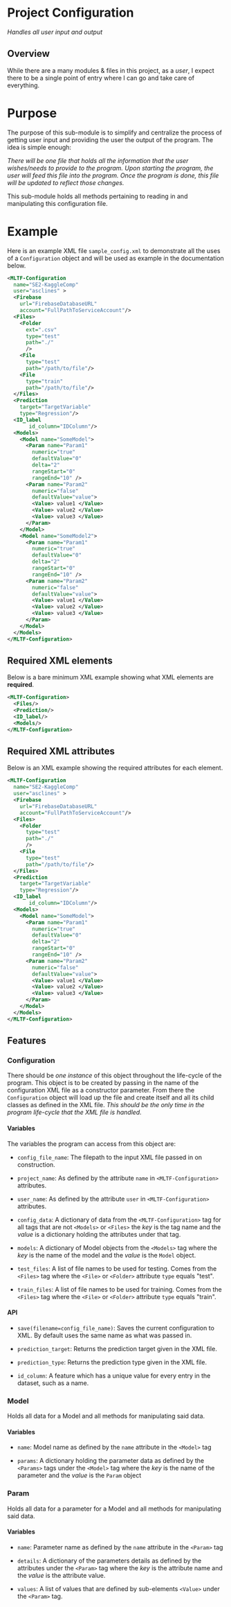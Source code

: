 # Project Configuration
_Handles all user input and output_

## Overview
While there are a many modules & files in this project, as a _user_, I expect there to be a single point of entry where I can go and take care of everything.
# Purpose
The purpose of this sub-module is to simplify and centralize the process of getting user input and providing the user the output of the program. The idea is simple enough:

_There will be one file that holds all the information that the user wishes/needs to provide to the program. Upon starting the program, the user will feed this file into the program. Once the program is done, this file will be updated to reflect those changes._

This sub-module holds all methods pertaining to reading in and manipulating this configuration file.
# Example
Here is an example XML file `sample_config.xml` to demonstrate all the uses of a `Configuration` object and will be used as example in the documentation below.
```XML
<MLTF-Configuration
  name="SE2-KaggleComp"
  user="asclines" >
  <Firebase
    url="FirebaseDatabaseURL"
    account="FullPathToServiceAccount"/>
  <Files>
    <Folder
      ext=".csv"
      type="test"
      path="./"
      />
    <File
      type="test"
      path="/path/to/file"/>
    <File
      type="train"
      path="/path/to/file"/>
  </Files>
  <Prediction
    target="TargetVariable"
    type="Regression"/>
  <ID_label
	   id_column="IDColumn"/>
  <Models>
    <Model name="SomeModel">
      <Param name="Param1"
        numeric="true"
        defaultValue="0"
        delta="2"
        rangeStart="0"
        rangeEnd="10" />
      <Param name="Param2"
        numeric="false"
        defaultValue="value">
        <Value> value1 </Value>
        <Value> value2 </Value>
        <Value> value3 </Value>
      </Param>
    </Model>
    <Model name="SomeModel2">
      <Param name="Param1"
        numeric="true"
        defaultValue="0"
        delta="2"
        rangeStart="0"
        rangeEnd="10" />
      <Param name="Param2"
        numeric="false"
        defaultValue="value">
        <Value> value1 </Value>
        <Value> value2 </Value>
        <Value> value3 </Value>
      </Param>
    </Model>
  </Models>
</MLTF-Configuration>
```

## Required XML elements
Below is a bare minimum XML example showing what XML elements are **required**.
```XML
<MLTF-Configuration>
  <Files/>
  <Prediction/>
  <ID_label/>
  <Models/>
</MLTF-Configuration>
```

## Required XML attributes
Below is an XML example showing the required attributes for each element.
```XML
<MLTF-Configuration
  name="SE2-KaggleComp"
  user="asclines" >
  <Firebase
    url="FirebaseDatabaseURL"
    account="FullPathToServiceAccount"/>
  <Files>
    <Folder
      type="test"
      path="./"
      />
    <File
      type="test"
      path="/path/to/file"/>
  </Files>
  <Prediction
    target="TargetVariable"
    type="Regression"/>
  <ID_label
	   id_column="IDColumn"/>
  <Models>
    <Model name="SomeModel">
      <Param name="Param1"
        numeric="true"
        defaultValue="0"
        delta="2"
        rangeStart="0"
        rangeEnd="10" />
      <Param name="Param2"
        numeric="false"
        defaultValue="value">
        <Value> value1 </Value>
        <Value> value2 </Value>
        <Value> value3 </Value>
      </Param>
    </Model>
  </Models>
</MLTF-Configuration>
```

## Features
### Configuration
There should be _one instance_ of this object throughout the life-cycle of the program.
This object is to be created by passing in the name of the configuration XML file as a constructor parameter. From there the `Configuration` object will load up the file and create itself and all its child classes as defined in the XML file. _This should be the only time in the program life-cycle that the XML file is handled._
#### Variables
The variables the program can access from this object are:
- `config_file_name`: The filepath to the input XML file passed in on construction.

- `project_name`: As defined by the attribute `name` in `<MLTF-Configuration>` attributes.

- `user_name`: As defined by the attribute `user` in `<MLTF-Configuration>` attributes.

- `config_data`: A dictionary of data from the `<MLTF-Configuration>` tag for all tags that are not `<Models>` or `<Files>` the _key_ is the tag name and the _value_ is a dictionary holding the attributes under that tag.

- `models`: A dictionary of Model objects from the `<Models>` tag where the _key_ is the name of the model and the _value_ is the `Model` object.

- `test_files`: A list of file names to be used for testing. Comes from the `<Files>` tag where the `<File>` or `<Folder>` attribute `type` equals "test".


- `train_files`: A list of file names to be used for training. Comes from the `<Files>` tag where the `<File>` or `<Folder>` attribute `type` equals "train".

#### API
- `save(filename=config_file_name)`: Saves the current configuration to XML. By default uses the same name as what was passed in.

- `prediction_target`: Returns the prediction target given in the XML file.

- `prediction_type`: Returns the prediction type given in the XML file.

- `id_column`: A feature which has a unique value for every entry in the dataset, such as a name.



### Model
Holds all data for a Model and all methods for manipulating said data.
#### Variables
- `name`: Model name as defined by the `name` attribute in the `<Model>` tag

- `params`: A dictionary holding the parameter data as defined by the `<Params>` tags under the `<Model>` tag where the _key_ is the name of the parameter and the _value_ is the `Param` object


### Param
Holds all data for a parameter for a Model and all methods for manipulating said data.
#### Variables
- `name`: Parameter name as defined by the `name` attribute in the `<Param>` tag

- `details`: A dictionary of the parameters details as defined by the attributes under the `<Param>` tag where the _key_ is the attribute name and the _value_ is the attribute value.

- `values`: A list of values that are defined by sub-elements `<Value>` under the `<Param>` tag.
